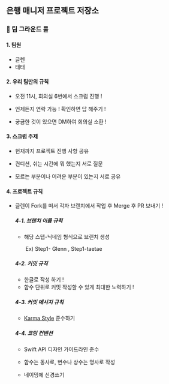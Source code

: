 ## 은행 매니저 프로젝트 저장소

### 🚀 팀 그라운드 룰

#### 1. 팀원

* 글렌
* 태태



#### 2. 우리 팀만의 규칙

- 오전 11시, 회의실 6번에서 스크럼 진행 !

- 언제든지 연락 가능 ! 확인하면 답 해주기 !

- 궁금한 것이 있으면 DM하여 회의실 소환 !



#### 3. 스크럼 주제

- 현재까지 프로젝트 진행 사항 공유

- 컨디션, 쉬는 시간에 뭐 했는지 서로 질문

- 모르는 부분이나 어려운 부분이 있는지 서로 공유



#### 4. 프로젝트 규칙

* 글렌이 Fork를 떠서 각자 브랜치에서 작업 후 Merge 후 PR 보내기 !

  ##### 4-1. 브랜치 이름 규칙

  * 해당 스텝-닉네임 형식으로 브랜치 생성

    ​	Ex) Step1- Glenn , Step1-taetae

  ##### 4-2. 커밋 규칙

  - 한글로 작성 하기 !
  - 함수 단위로 커밋 작성할 수 있게 최대한 노력하기 !

  ##### 4-3. 커밋 메시지 규칙

  * [Karma Style](http://karma-runner.github.io/5.2/dev/git-commit-msg.html) 준수하기

  ##### 4-4. 코딩 컨벤션

  - Swift API 디자인 가이드라인 준수

  - 함수는 동사로, 변수나 상수는 명사로 작성

  - 네이밍에 신경쓰기
